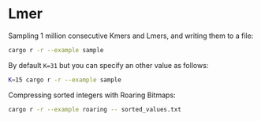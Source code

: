 # Lmer

Sampling 1 million consecutive Kmers and Lmers, and writing them to a file:
```sh
cargo r -r --example sample
```
By default `K=31` but you can specify an other value as follows:
```sh
K=15 cargo r -r --example sample
```

Compressing sorted integers with Roaring Bitmaps:
```sh
cargo r -r --example roaring -- sorted_values.txt
```
